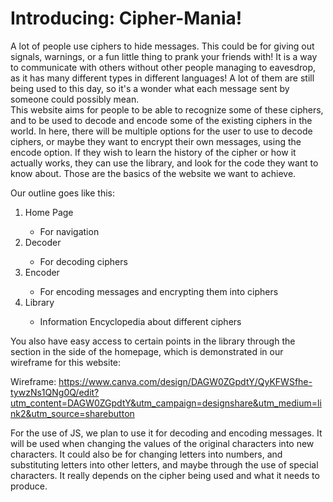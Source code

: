 # Introducing: Cipher-Mania!

A lot of people use ciphers to hide messages.
This could be for giving out signals, warnings, or a fun little thing to prank your friends with!
It is a way to communicate with others without other people managing to eavesdrop, as it has many different types in different languages!
A lot of them are still being used to this day, so it's a wonder what each message sent by someone could possibly mean.
<br>This website aims for people to be able to recognize some of these ciphers, and to be used to decode and encode some of the existing ciphers in the world.
In here, there will be multiple options for the user to use to decode ciphers, or maybe they want to encrypt their own messages, using the encode option.
If they wish to learn the history of the cipher or how it actually works, they can use the library, and look for the code they want to know about.
Those are the basics of the website we want to achieve.

Our outline goes like this:

<ol>
  <li>Home Page</li>
  <ul>
    <li>For navigation</li>
  </ul>
  <li>Decoder</li>
  <ul>
    <li>For decoding ciphers</li>
  </ul>
  <li>Encoder</li>    
  <ul>
    <li>For encoding messages and encrypting them into ciphers</li>
  </ul>
    <li>Library</li>
  <ul>
    <li>Information Encyclopedia about different ciphers</li>
  </ul>
</ol>
You also have easy access to certain points in the library through the section in the side of the homepage, which is demonstrated in our wireframe for this website:

Wireframe: https://www.canva.com/design/DAGW0ZGpdtY/QyKFWSfhe-tywzNs1QNg0Q/edit?utm_content=DAGW0ZGpdtY&utm_campaign=designshare&utm_medium=link2&utm_source=sharebutton

For the use of JS, we plan to use it for decoding and encoding messages. It will be used when changing the values of the original characters into new characters. It could also be for changing letters into numbers, and substituting letters into other letters, and maybe through the use of special characters. It really depends on the cipher being used and what it needs to produce.
